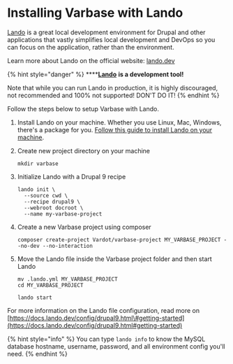 # Installing Varbase with Lando

[Lando](https://lando.dev/) is a great local development environment for Drupal and other applications that vastly simplifies local development and DevOps so you can focus on the application, rather than the environment.

Learn more about Lando on the official website: [lando.dev](https://lando.dev/)

{% hint style="danger" %}
\*\*\*\*[**Lando**](https://lando.dev/) **is a development tool!**

Note that while you can run Lando in production, it is highly discouraged, not recommended and 100% not supported! DON'T DO IT!
{% endhint %}

Follow the steps below to setup Varbase with Lando.

1. Install Lando on your machine. Whether you use Linux, Mac, Windows, there's a package for you. [Follow this guide to install Lando on your machine](https://docs.lando.dev/basics/installation.html#system-requirements). 
2. Create new project directory on your machine

   ```text
   mkdir varbase
   ```

3. Initialize Lando with a Drupal 9 recipe

   ```text
   lando init \
     --source cwd \
     --recipe drupal9 \
     --webroot docroot \
     --name my-varbase-project
   ```

4. Create a new Varbase project using composer

   ```text
   composer create-project Vardot/varbase-project MY_VARBASE_PROJECT --no-dev --no-interaction
   ```

5. Move the Lando file inside the Varbase project folder and then start Lando

   ```text
   mv .lando.yml MY_VARBASE_PROJECT
   cd MY_VARBASE_PROJECT

   lando start
   ```



For more information on the Lando file configuration, read more on [https://docs.lando.dev/config/drupal9.html\#getting-started](https://docs.lando.dev/config/drupal9.html#getting-started)

{% hint style="info" %}
You can type `lando info` to know the MySQL database hostname, username,  password, and all environment config you'll need.
{% endhint %}



